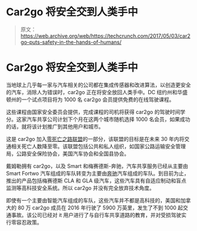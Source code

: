 # Car2go 将安全交到人类手中 

> 原文：<https://web.archive.org/web/https://techcrunch.com/2017/05/03/car2go-puts-safety-in-the-hands-of-humans/>

# Car2go 将安全交到人类手中

当地球上几乎每一家与汽车相关的公司都在集成传感器和改进算法，以创造更安全的汽车，消除人为错误时，car2go 正在将安全放回人类手中。DC 纽约州和华盛顿州的一个试点项目将为 1000 名 car2go 会员提供免费的在线驾驶课程。

这些课程由国家安全委员会提供，完成课程的司机将获得 car2go 的驾驶时间学分。这家汽车共享公司计划下个月在这两个城市随机选择 1000 名会员，如果成功的话，就将该计划推广到其他用户和城市。

这是 car2go 加入[零死亡之路联盟](https://web.archive.org/web/20221005182023/http://www.nsc.org/learn/NSC-Initiatives/Pages/Join-the-Road-to-Zero-Coalition.aspx)的一部分，该联盟的目标是在未来 30 年内将交通相关死亡人数降至零。该联盟包括公共和私人组织，如国家公路运输安全管理局，公路安全保险协会，美国汽车协会和全国县协会。

戴姆勒拥有 car2go，以及 Smart 和梅赛德斯-奔驰，汽车共享服务已经从主要由 Smart Fortwo 汽车组成的车队转变为主要由[奔驰](https://web.archive.org/web/20221005182023/https://beta.techcrunch.com/2017/01/30/car2gos-north-american-fleet-will-be-mostly-mercedes-benz-by-the-end-of-2017/)汽车组成的车队。到目前为止，推出的产品包括梅赛德斯 CLA 和 GLA 级汽车，这些汽车具有自适应制动和盲点监测等高科技安全系统。所以 car2go 并没有完全放弃技术角度。

即使有一个主要由智能汽车组成的车队，这些汽车并不都是高科技的，美国和加拿大的 80 万 car2go 成员在 2016 年行驶了 5900 万英里，发生了不到 1000 起交通事故。该公司已经对 it 用户进行了与自行车共享道路的教育，并对受损驾驶实行零容忍政策。
